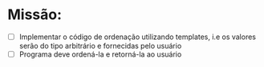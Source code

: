 # Missão: 
- [ ] Implementar o código de ordenação utilizando templates, i.e os valores serão do tipo arbitrário e fornecidas pelo usuário
- [ ] Programa deve ordená-la e retorná-la ao usuário
